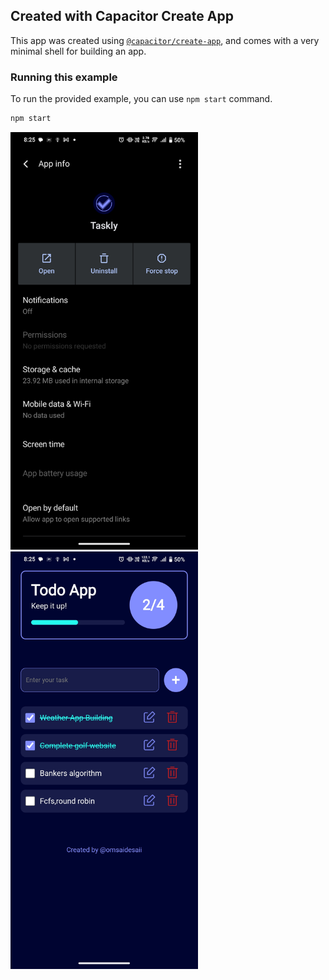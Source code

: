 ## Created with Capacitor Create App

This app was created using [`@capacitor/create-app`](https://github.com/ionic-team/create-capacitor-app),
and comes with a very minimal shell for building an app.

### Running this example

To run the provided example, you can use `npm start` command.

```bash
npm start
```
<img src="./Screenshot_20250602_202511.jpg" alt="Screenshot 1" width="300" />

<img src="./Screenshot_20250602_202520.jpg" alt="Screenshot 2" width="300" />

